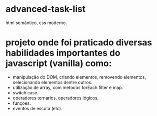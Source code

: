# advanced-task-list
html semântico, css moderno.
# projeto onde foi praticado diversas habilidades importantes do javascript (vanilla) como:
  * manipulação do DOM, criando elementos, removendo elementos, selecionando elementos dentre outros.
  * utilização de array, com metodos forEach filter e map.
  * switch case.
  * operadores ternarios, operadores lógicos.
  * funçoes.
  * eventos de escuta.(etc).
